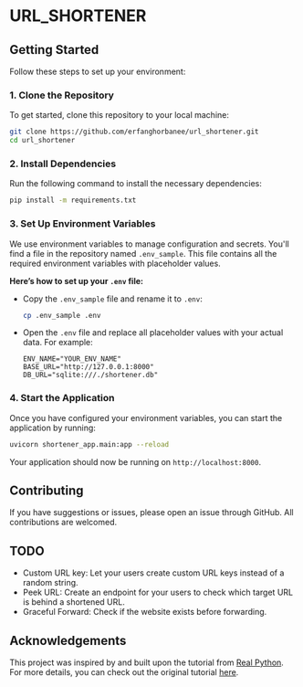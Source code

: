 # URL_SHORTENER

## Getting Started

Follow these steps to set up your environment:

### 1. Clone the Repository

To get started, clone this repository to your local machine:

```bash
git clone https://github.com/erfanghorbanee/url_shortener.git
cd url_shortener
```

### 2. Install Dependencies

Run the following command to install the necessary dependencies:

```bash
pip install -m requirements.txt
```

### 3. Set Up Environment Variables

We use environment variables to manage configuration and secrets. You'll find a file in the repository named `.env_sample`. This file contains all the required environment variables with placeholder values.

**Here’s how to set up your `.env` file:**

- Copy the `.env_sample` file and rename it to `.env`:

    ```bash
    cp .env_sample .env
    ```

- Open the `.env` file and replace all placeholder values with your actual data. For example:

    ```plaintext
    ENV_NAME="YOUR_ENV_NAME"
    BASE_URL="http://127.0.0.1:8000"
    DB_URL="sqlite:///./shortener.db"
    ```

### 4. Start the Application

Once you have configured your environment variables, you can start the application by running:

```bash
uvicorn shortener_app.main:app --reload
```

Your application should now be running on `http://localhost:8000`.

## Contributing

If you have suggestions or issues, please open an issue through GitHub. All contributions are welcomed.

## TODO

- Custom URL key: Let your users create custom URL keys instead of a random string.
- Peek URL: Create an endpoint for your users to check which target URL is behind a shortened URL.
- Graceful Forward: Check if the website exists before forwarding.

## Acknowledgements

This project was inspired by and built upon the tutorial from [Real Python](https://realpython.com/). For more details, you can check out the original tutorial [here](https://realpython.com/build-a-python-url-shortener-with-fastapi/).
